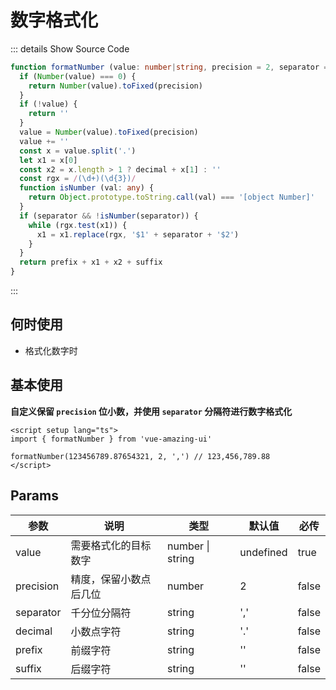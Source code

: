 # 数字格式化<BackTop />

::: details  Show Source Code

```ts
function formatNumber (value: number|string, precision = 2, separator = ',', decimal = '.', prefix = '', suffix = ''): string {
  if (Number(value) === 0) {
    return Number(value).toFixed(precision)
  }
  if (!value) {
    return ''
  }
  value = Number(value).toFixed(precision)
  value += ''
  const x = value.split('.')
  let x1 = x[0]
  const x2 = x.length > 1 ? decimal + x[1] : ''
  const rgx = /(\d+)(\d{3})/
  function isNumber (val: any) {
    return Object.prototype.toString.call(val) === '[object Number]'
  }
  if (separator && !isNumber(separator)) {
    while (rgx.test(x1)) {
      x1 = x1.replace(rgx, '$1' + separator + '$2')
    }
  }
  return prefix + x1 + x2 + suffix
}
```

:::

## 何时使用

- 格式化数字时

## 基本使用

**自定义保留 `precision` 位小数，并使用 `separator` 分隔符进行数字格式化**

```vue
<script setup lang="ts">
import { formatNumber } from 'vue-amazing-ui'

formatNumber(123456789.87654321, 2, ',') // 123,456,789.88
</script>
```

## Params

参数 | 说明 | 类型 | 默认值 | 必传
-- | -- | -- | -- | --
value | 需要格式化的目标数字 | number &#124; string | undefined | true
precision | 精度，保留小数点后几位 | number | 2 | false
separator | 千分位分隔符 | string | ',' | false
decimal | 小数点字符 | string | '.' | false
prefix | 前缀字符 | string | '' | false
suffix | 后缀字符 | string | '' | false
